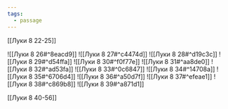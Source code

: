 ```yaml
---
tags:
  - passage
---
```

[[Луки 8 22-25]]

![[Луки 8 26#^8eacd9]]
![[Луки 8 27#^c4474d]]
![[Луки 8 28#^d19c3c]]
![[Луки 8 29#^d54ffa]]
![[Луки 8 30#^f0f77e]]
![[Луки 8 31#^aa8de0]]
![[Луки 8 32#^ad53fa]]
![[Луки 8 33#^0c6847]]
![[Луки 8 34#^14708a]]
![[Луки 8 35#^6706d4]]
![[Луки 8 36#^a50d7f]]
![[Луки 8 37#^efeae1]]
![[Луки 8 38#^c869b8]]
![[Луки 8 39#^a871d1]]

[[Луки 8 40-56]]